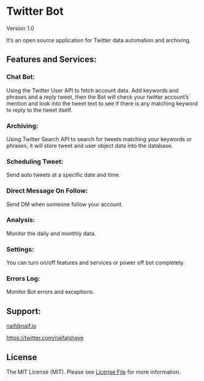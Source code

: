 # Twitter Bot
Version 1.0

It’s an open source application for Twitter data automation and archiving.

## Features and Services:


### Chat Bot: 
Using the Twitter User API to fetch account data. Add keywords and phrases and a reply tweet, then the Bot will check your twitter account’s mention and look into the tweet text to see if there is any matching keyword to reply to the tweet itself.

### Archiving:
Using Twitter Search API to search for tweets matching your keywords or phrases, it will store tweet and user object data into the database.

### Scheduling Tweet:
Send auto tweets  at a specific date and time.

### Direct Message On Follow:
Send DM when someone follow your account.

### Analysis:
Monitor the daily and monthly data.

### Settings:
You can turn on/off features and services or power off bot completely.

### Errors Log:
Monitor Bot errors and exceptions.

## Support:
naif@naif.io

https://twitter.com/naifalshaye


## License

The MIT License (MIT). Please see [License File](LICENSE.md) for more information.
